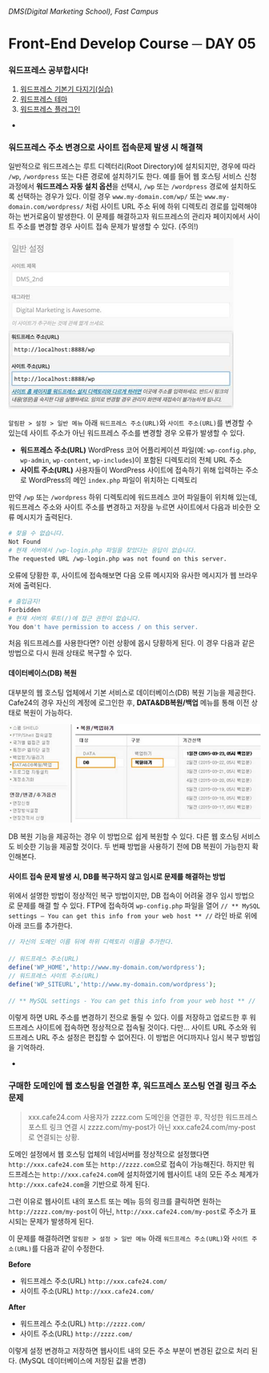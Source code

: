 ###### DMS(Digital Marketing School), Fast Campus
# Front-End Develop Course ─ DAY 05

### 워드프레스 공부합시다!

1. [워드프레스 기본기 다지기(실습)](https://github.com/yamoo9/DMS_2nd/blob/master/DAY03/README.md#3-워드프레스-기본기-다지기실습)
1. [워드프레스 테마](https://github.com/yamoo9/DMS_2nd/blob/master/DAY04/README.md#4-워드프레스-테마)
1. [워드프레스 플러그인](https://github.com/yamoo9/DMS_2nd/blob/master/DAY04/README.md#5-플러그인)

-

### 워드프레스 주소 변경으로 사이트 접속문제 발생 시 해결책

일반적으로 워드프레스는 루트 디렉터리(Root Directory)에 설치되지만, 경우에 따라 `/wp`, `/wordpress` 또는 다른 경로에 설치하기도 한다. 예를 들어 웹 호스팅 서비스 신청 과정에서 **워드프레스 자동 설치 옵션**을 선택시, `/wp` 또는 `/wordpress` 경로에 설치하도록 선택하는 경우가 있다. 이럴 경우 `www.my-domain.com/wp/` 또는 `www.my-domain.com/wordpress/` 처럼 사이트 URL 주소 뒤에 하위 디렉토리 경로를 입력해야 하는 번거로움이 발생한다. 이 문제를 해결하고자 워드프레스의 관리자 페이지에서 사이트 주소를 변경할 경우 사이트 접속 문제가 발생할 수 있다. (주의!)

![01](assets/01.jpg)

`알림판 > 설정 > 일반 메뉴` 아래 `워드프레스 주소(URL)`와 `사이트 주소(URL)`를 변경할 수 있는데 사이트 주소가 아닌 워드프레스 주소를 변경할 경우 오류가 발생할 수 있다.

- **워드프레스 주소(URL)** WordPress 코어 어플리케이션 파일(예: `wp-config.php`, `wp-admin`, `wp-content`, `wp-includes`)이 포함된 디렉토리의 전체 URL 주소
- **사이트 주소(URL)** 사용자들이 WordPress 사이트에 접속하기 위해 입력하는 주소로 WordPress의 메인 `index.php` 파일이 위치하는 디렉토리

만약 `/wp` 또는 `/wordpress` 하위 디렉토리에 워드프레스 코어 파일들이 위치해 있는데, 워드프레스 주소와 사이트 주소를 변경하고 저장을 누르면 사이트에서 다음과 비슷한 오류 메시지가 출력된다.

```sh
# 찾을 수 없습니다.
Not Found
# 현재 서버에서 /wp-login.php 파일을 찾았다는 응답이 없습니다.
The requested URL /wp-login.php was not found on this server.
```

오류에 당황한 후, 사이트에 접속해보면 다음 오류 메시지와 유사한 메시지가 웹 브라우저에 출력된다.

```sh
# 출입금지!
Forbidden
# 현재 서버의 루트(/)에 접근 권한이 없습니다.
You don't have permission to access / on this server.
```

처음 워드프레스를 사용한다면? 이런 상황에 몹시 당황하게 된다. 이 경우 다음과 같은 방법으로 다시 원래 상태로 복구할 수 있다.

#### 데이터베이스(DB) 복원

대부분의 웹 호스팅 업체에서 기본 서비스로 데이터베이스(DB) 복원 기능을 제공한다. Cafe24의 경우 자신의 계정에 로그인한 후,
**DATA&DB복원/백업** 메뉴를 통해 이전 상태로 복원이 가능하다.

![02](assets/02.jpg)

DB 복원 기능을 제공하는 경우 이 방법으로 쉽게 복원할 수 있다. 다른 웹 호스팅 서비스도 비슷한 기능을 제공할 것이다.
두 번째 방법을 사용하기 전에 DB 복원이 가능한지 확인해본다.

#### 사이트 접속 문제 발생 시, DB를 복구하지 않고 임시로 문제를 해결하는 방법

위에서 설명한 방법이 정상적인 복구 방법이지만, DB 접속이 어려울 경우 임시 방법으로 문제를 해결 할 수 있다. FTP에 접속하여 `wp-config.php` 파일을 열어
`// ** MySQL settings – You can get this info from your web host ** //` 라인 바로 위에 아래 코드를 추가한다.

```php
// 자신의 도메인 이름 뒤에 하위 디렉토리 이름을 추가한다.

// 워드프레스 주소(URL)
define('WP_HOME','http://www.my-domain.com/wordpress');
// 워드프레스 사이트 주소(URL)
define('WP_SITEURL','http://www.my-domain.com/wordpress');

// ** MySQL settings - You can get this info from your web host ** //
```

이렇게 하면 URL 주소를 변경하기 전으로 돌릴 수 있다. 이를 저장하고 업로드한 후 워드프레스 사이트에 접속하면 정상적으로 접속될 것이다.
다만... 사이트 URL 주소와 워드프레스 URL 주소 설정은 편집할 수 없어진다. 이 방법은 어디까지나 임시 복구 방법임을 기억하라.

-

### 구매한 도메인에 웹 호스팅을 연결한 후, 워드프레스 포스팅 연결 링크 주소 문제

> xxx.cafe24.com 사용자가 zzzz.com 도메인을 연결한 후,
> 작성한 워드프레스 포스트 링크 연결 시 zzzz.com/my-post가 아닌 xxx.cafe24.com/my-post로 연결되는 상황.

도메인 설정에서 웹 호스팅 업체의 네임서버를 정상적으로 설정했다면 `http://xxx.cafe24.com` 또는 `http://zzzz.com`으로 접속이 가능해진다.
하지만 워드프레스는 `http://xxx.cafe24.com`에 설치하였기에 웹사이트 내의 모든 주소 체계가 `http://xxx.cafe24.com`을 기반으로 하게 된다.

그런 이유로 웹사이트 내의 포스트 또는 메뉴 등의 링크를 클릭하면 원하는 `http://zzzz.com/my-post`이 아닌, `http://xxx.cafe24.com/my-post`로 주소가 표시되는 문제가 발생하게 된다.

이 문제를 해결하려면 `알림판 > 설정 > 일반 메뉴` 아래 `워드프레스 주소(URL)`와 `사이트 주소(URL)`를 다음과 같이 수정한다.

**Before**
- 워드프레스 주소(URL) `http://xxx.cafe24.com/`
- 사이트 주소(URL) `http://xxx.cafe24.com/`

**After**
- 워드프레스 주소(URL) `http://zzzz.com/`
- 사이트 주소(URL) `http://zzzz.com/`

이렇게 설정 변경하고 저장하면 웹사이트 내의 모든 주소 부분이 변경된 값으로 처리 된다. (MySQL 데이터베이스에 저장된 값을 변경)

<!-- http://hwangc.com/how-to-move-wordpress-site-3-different-cases -->
<!-- http://www.thewordcracker.com/basic/how-to-backup-wordpress-site/ -->
<!-- http://www.thewordcracker.com/basic/how-to-backup-wordpress-site-2/ -->

<!-- 워드프레스 청소하고 퍼포먼스
http://hwangc.com/cleanup-wordpress/ -->

<!-- 워드프레스 주소 변경으로 사이트에 접속하지 못하는 문제 해결
http://www.thewordcracker.com/basic/how-to-solve-problems-after-changing-the-site-url-in-wordpress/ -->